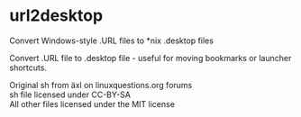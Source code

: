 # url2desktop
Convert Windows-style .URL files to *nix .desktop files

Convert .URL file to .desktop file - useful for moving bookmarks or launcher shortcuts.

Original sh from äxl on linuxquestions.org forums  
sh file licensed under CC-BY-SA  
All other files licensed under the MIT license
